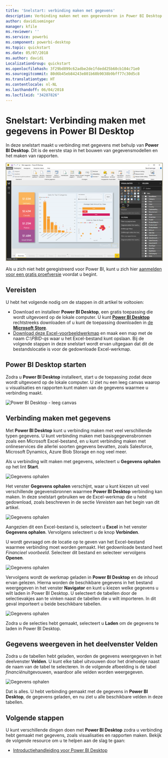 ```yaml
---
title: 'Snelstart: verbinding maken met gegevens'
description: Verbinding maken met een gegevensbron in Power BI Desktop
author: davidiseminger
manager: kfile
ms.reviewer: ''
ms.service: powerbi
ms.component: powerbi-desktop
ms.topic: quickstart
ms.date: 05/07/2018
ms.author: davidi
LocalizationGroup: quickstart
ms.openlocfilehash: 3f29bd899c62adbe2de1fdedd25b60cb104c71e0
ms.sourcegitcommit: 80d6b45eb84243e801b60b9038b9bff77c30d5c8
ms.translationtype: HT
ms.contentlocale: nl-NL
ms.lasthandoff: 06/04/2018
ms.locfileid: "34287826"
---
```

# <a name="quickstart-connect-to-data-in-power-bi-desktop"></a>Snelstart: Verbinding maken met gegevens in Power BI Desktop

In deze snelstart maakt u verbinding met gegevens met behulp van **Power BI Desktop**. Dit is de eerste stap in het bouwen van gegevensmodellen en het maken van rapporten.

![Power BI Desktop](media/desktop-what-is-desktop/what-is-desktop_01.png)

Als u zich niet hebt geregistreerd voor Power BI, kunt u zich hier [aanmelden voor een gratis proefversie](https://app.powerbi.com/signupredirect?pbi_source=web) voordat u begint.

## <a name="prerequisites"></a>Vereisten

U hebt het volgende nodig om de stappen in dit artikel te voltooien:
* Download en installeer **Power BI Desktop**, een gratis toepassing die wordt uitgevoerd op de lokale computer. U kunt [**Power BI Desktop**](https://powerbi.microsoft.com/desktop) rechtstreeks downloaden of u kunt de toepassing downloaden in [de **Microsoft Store**](http://aka.ms/pbidesktopstore).
* [Download deze Excel-voorbeeldwerkmap](http://go.microsoft.com/fwlink/?LinkID=521962) en maak een map met de naam *C:\PBID-qs* waar u het Excel-bestand kunt opslaan. Bij de volgende stappen in deze snelstart wordt ervan uitgegaan dat dit de bestandslocatie is voor de gedownloade Excel-werkmap.

## <a name="launch-power-bi-desktop"></a>Power BI Desktop starten

Zodra u **Power BI Desktop** installeert, start u de toepassing zodat deze wordt uitgevoerd op de lokale computer. U ziet nu een leeg canvas waarop u visualisaties en rapporten kunt maken van de gegevens waarmee u verbinding maakt. 

![Power BI Desktop - leeg canvas](media/desktop-quickstart-connect-to-data/qs-connect-data_01.png)

## <a name="connect-to-data"></a>Verbinding maken met gegevens

Met **Power BI Desktop** kunt u verbinding maken met veel verschillende typen gegevens. U kunt verbinding maken met basisgegevensbronnen zoals een Microsoft Excel-bestand, en u kunt verbinding maken met onlineservices die allerlei soorten gegevens bevatten, zoals Salesforce, Microsoft Dynamics, Azure Blob Storage en nog veel meer. 

Als u verbinding wilt maken met gegevens, selecteert u **Gegevens ophalen** op het lint **Start**.

![Gegevens ophalen](media/desktop-quickstart-connect-to-data/qs-connect-data_02.png)

Het venster **Gegevens ophalen** verschijnt, waar u kunt kiezen uit veel verschillende gegevensbronnen waarmee **Power BI Desktop** verbinding kan maken. In deze snelstart gebruiken we de Excel-werkmap die u hebt gedownload, zoals beschreven in de sectie *Vereisten* aan het begin van dit artikel. 

![Gegevens ophalen](media/desktop-quickstart-connect-to-data/qs-connect-data_03.png)

Aangezien dit een Excel-bestand is, selecteert u **Excel** in het venster **Gegevens ophalen**. Vervolgens selecteert u de knop **Verbinden**.

U wordt gevraagd om de locatie op te geven van het Excel-bestand waarmee verbinding moet worden gemaakt. Het gedownloade bestand heet *Financieel voorbeeld*. Selecteer dit bestand en selecteer vervolgens **Openen**.

![Gegevens ophalen](media/desktop-quickstart-connect-to-data/qs-connect-data_04.png)

Vervolgens wordt de werkmap geladen in **Power BI Desktop** en de inhoud ervan gelezen. Hierna worden de beschikbare gegevens in het bestand weergegeven in het venster **Navigator** en kunt u kiezen welke gegevens u wilt laden in Power BI Desktop. U selecteert de tabellen door de selectievakjes aan te vinken naast de tabellen die u wilt importeren. In dit geval importeert u beide beschikbare tabellen.

![Gegevens ophalen](media/desktop-quickstart-connect-to-data/qs-connect-data_05.png)

Zodra u de selecties hebt gemaakt, selecteert u **Laden** om de gegevens te laden in Power BI Desktop.

## <a name="view-data-in-the-fields-pane"></a>Gegevens weergeven in het deelvenster Velden

Zodra u de tabellen hebt geladen, worden de gegevens weergegeven in het deelvenster **Velden**. U kunt elke tabel uitvouwen door het driehoekje naast de naam van de tabel te selecteren. In de volgende afbeelding is de tabel *financiën*uitgevouwen, waardoor alle velden worden weergegeven. 

![Gegevens ophalen](media/desktop-quickstart-connect-to-data/qs-connect-data_06.png)

Dat is alles. U hebt verbinding gemaakt met de gegevens in **Power BI Desktop**, de gegevens geladen, en nu ziet u alle beschikbare velden in deze tabellen.


## <a name="next-steps"></a>Volgende stappen
U kunt verschillende dingen doen met **Power BI Desktop** zodra u verbinding hebt gemaakt met gegevens, zoals visualisaties en rapporten maken. Bekijk de volgende resource om u te helpen aan de slag te gaan:

* [Introductiehandleiding voor Power BI Desktop](desktop-getting-started.md)


